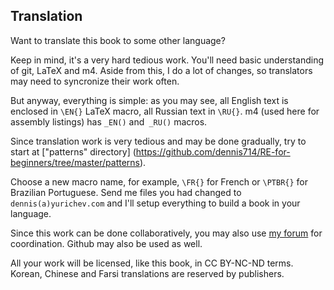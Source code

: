 Translation
-----------

Want to translate this book to some other language?

Keep in mind, it's a very hard tedious work.
You'll need basic understanding of git, LaTeX and m4.
Aside from this, I do a lot of changes, so translators may need to syncronize their
work often.

But anyway, everything is simple: as you may see, all English text is enclosed in `\EN{}` 
LaTeX macro, all Russian text in `\RU{}`.
m4 (used here for assembly listings) has `_EN()` and` _RU()` macros.

Since translation work is very tedious and may be done gradually, try to start at ["patterns" directory] 
(https://github.com/dennis714/RE-for-beginners/tree/master/patterns).

Choose a new macro name, for example, `\FR{}` for French or `\PTBR{}` for Brazilian Portuguese.
Send me files you had changed to `dennis(a)yurichev.com` and I'll setup everything to build a book
in your language.

Since this work can be done collaboratively, you may also use [my forum](http://forum.yurichev.com/viewforum.php?f=6) for coordination.
Github may also be used as well.

All your work will be licensed, like this book, in CC BY-NC-ND terms.
Korean, Chinese and Farsi translations are reserved by publishers.
